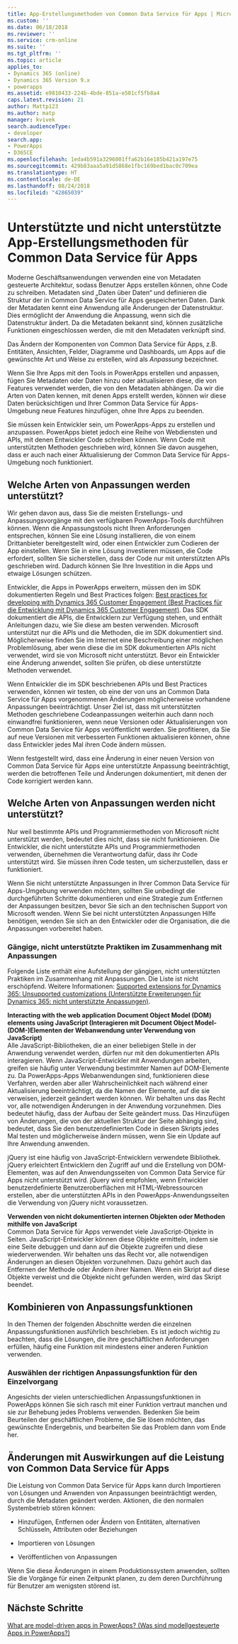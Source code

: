 ```yaml
---
title: App-Erstellungsmethoden von Common Data Service für Apps | Microsoft-Dokumentation
ms.custom: ''
ms.date: 06/18/2018
ms.reviewer: ''
ms.service: crm-online
ms.suite: ''
ms.tgt_pltfrm: ''
ms.topic: article
applies_to:
- Dynamics 365 (online)
- Dynamics 365 Version 9.x
- powerapps
ms.assetid: e9810433-224b-4bde-851a-e581cf5fb8a4
caps.latest.revision: 21
author: Mattp123
ms.author: matp
manager: kvivek
search.audienceType:
- developer
search.app:
- PowerApps
- D365CE
ms.openlocfilehash: 1eda4b591a3296001ffa62b16e185b421a197e75
ms.sourcegitcommit: 429b83aaa5a91d5868e1fbc169bed1bac0c709ea
ms.translationtype: HT
ms.contentlocale: de-DE
ms.lasthandoff: 08/24/2018
ms.locfileid: "42865039"
---
```

# <a name="common-data-service-for-apps-supported-and-unsupported-app-building-practices"></a>Unterstützte und nicht unterstützte App-Erstellungsmethoden für Common Data Service für Apps

<!--
The way your organization works is unique. Some organizations have well-defined business processes that they apply using PowerApps apps. Others aren’t happy with their current business processes and use PowerApps to apply new data and processes to their business. Whatever situation you find yourself in, you’ll find a lot of customization capabilities in PowerApps so that it can work for your organization.  
  
 Of course you’re eager to get started, but please take a few minutes to read the content in this section. This will introduce you to important terms, give you some background about why things are done a certain way, and help you avoid potential problems in the future.  

## What is metadata and why should you care?  
 In the past, you may have customized business applications by editing the source code. This created complications because each organization had unique changes and it was very difficult, or extremely expensive, to upgrade. Then application developers started exposing application programming interfaces (APIs) so that other developers could interact with the application and add their own logic without touching the source code. This was moderately better because it means developers can extend the application without changing it. But it still requires a developer to write code.  -->
  
 Moderne Geschäftsanwendungen verwenden eine von Metadaten gesteuerte Architektur, sodass Benutzer Apps erstellen können, ohne Code zu schreiben. Metadaten sind „Daten über Daten“ und definieren die Struktur der in Common Data Service für Apps gespeicherten Daten. Dank der Metadaten kennt eine Anwendung alle Änderungen der Datenstruktur. Dies ermöglicht der Anwendung die Anpassung, wenn sich die Datenstruktur ändert. Da die Metadaten bekannt sind, können zusätzliche Funktionen eingeschlossen werden, die mit den Metadaten verknüpft sind.  

Das Ändern der Komponenten von Common Data Service für Apps, z.B. Entitäten, Ansichten, Felder, Diagramme und Dashboards, um Apps auf die gewünschte Art und Weise zu erstellen, wird als *Anpassung* bezeichnet.  
 
Wenn Sie Ihre Apps mit den Tools in PowerApps erstellen und anpassen, fügen Sie Metadaten oder Daten hinzu oder aktualisieren diese, die von Features verwendet werden, die von den Metadaten abhängen. Da wir die Arten von Daten kennen, mit denen Apps erstellt werden, können wir diese Daten berücksichtigen und Ihrer Common Data Service für Apps-Umgebung neue Features hinzufügen, ohne Ihre Apps zu beenden. <!-- This way you should always be able to apply an update rollup or upgrade to the latest version and enjoy the best new features.  -->

<!--  
> **Customize or Configure?**   
> Most people say they want to customize the application, so we use the word “customize” to describe changing the system to make it work the way you want. Some people prefer to use the word “configure” because it suggests that no code was required to make changes. Call it whatever you like, we just want to make it clear that you don’t need to be a developer to customize or create PowerApps apps.  -->
  
Sie müssen kein Entwickler sein, um PowerApps-Apps zu erstellen und anzupassen. PowerApps bietet jedoch eine Reihe von Webdiensten und APIs, mit denen Entwickler Code schreiben können. Wenn Code mit unterstützten Methoden geschrieben wird, können Sie davon ausgehen, dass er auch nach einer Aktualisierung der Common Data Service für Apps-Umgebung noch funktioniert.  
  
<a name="BKMK_SupportedCust"></a>   
## <a name="what-kinds-of-customizations-are-supported"></a>Welche Arten von Anpassungen werden unterstützt?  
 Wir gehen davon aus, dass Sie die meisten Erstellungs- und Anpassungsvorgänge mit den verfügbaren PowerApps-Tools durchführen können. Wenn die Anpassungstools nicht Ihren Anforderungen entsprechen, können Sie eine Lösung installieren, die von einem Drittanbieter bereitgestellt wird, oder einen Entwickler zum Codieren der App einstellen. Wenn Sie in eine Lösung investieren müssen, die Code erfordert, sollten Sie sicherstellen, dass der Code nur mit unterstützten APIs geschrieben wird. Dadurch können Sie Ihre Investition in die Apps und etwaige Lösungen schützen.  
  
 Entwickler, die Apps in PowerApps erweitern, müssen den im SDK dokumentierten Regeln und Best Practices folgen: [Best practices for developing with Dynamics 365 Customer Engagement (Best Practices für die Entwicklung mit Dynamics 365 Customer Engagement)](https://docs.microsoft.com/dynamics365/customer-engagement/developer/best-practices-sdk). Das SDK dokumentiert die APIs, die Entwicklern zur Verfügung stehen, und enthält Anleitungen dazu, wie Sie diese am besten verwenden. Microsoft unterstützt nur die APIs und die Methoden, die im SDK dokumentiert sind. Möglicherweise finden Sie im Internet eine Beschreibung einer möglichen Problemlösung, aber wenn diese die im SDK dokumentierten APIs nicht verwendet, wird sie von Microsoft nicht unterstützt. Bevor ein Entwickler eine Änderung anwendet, sollten Sie prüfen, ob diese unterstützte Methoden verwendet.  
  
 Wenn Entwickler die im SDK beschriebenen APIs und Best Practices verwenden, können wir testen, ob eine der von uns an Common Data Service für Apps vorgenommenen Änderungen möglicherweise vorhandene Anpassungen beeinträchtigt. Unser Ziel ist, dass mit unterstützten Methoden geschriebene Codeanpassungen weiterhin auch dann noch einwandfrei funktionieren, wenn neue Versionen oder Aktualisierungen von Common Data Service für Apps veröffentlicht werden. Sie profitieren, da Sie auf neue Versionen mit verbesserten Funktionen aktualisieren können, ohne dass Entwickler jedes Mal ihren Code ändern müssen.  
  
 Wenn festgestellt wird, dass eine Änderung in einer neuen Version von Common Data Service für Apps eine unterstützte Anpassung beeinträchtigt, werden die betroffenen Teile und Änderungen dokumentiert, mit denen der Code korrigiert werden kann.  
  
<a name="BKMK_Unsupported"></a>   
## <a name="what-kinds-of-customizations-arent-supported"></a>Welche Arten von Anpassungen werden nicht unterstützt?  
 Nur weil bestimmte APIs und Programmiermethoden von Microsoft nicht unterstützt werden, bedeutet dies nicht, dass sie nicht funktionieren. <!--  “Unsupported by Microsoft” means exactly what it says: you can’t get support about these APIs or programming practices from Microsoft. We don’t test them and we don’t know if something we change will break them. We can’t predict what will happen if someone changes code in our application.  --> Die Entwickler, die nicht unterstützte APIs und Programmiermethoden verwenden, übernehmen die Verantwortung dafür, dass ihr Code unterstützt wird. Sie müssen ihren Code testen, um sicherzustellen, dass er funktioniert.  
  
 Wenn Sie nicht unterstützte Anpassungen in Ihrer Common Data Service für Apps-Umgebung verwenden möchten, sollten Sie unbedingt die durchgeführten Schritte dokumentieren und eine Strategie zum Entfernen der Anpassungen besitzen, bevor Sie sich an den technischen Support von Microsoft wenden. Wenn Sie bei nicht unterstützten Anpassungen Hilfe benötigen, wenden Sie sich an den Entwickler oder die Organisation, die die Anpassungen vorbereitet haben.  
  
<a name="BKMK_CommonUnsupportedCustomizations"></a>   
### <a name="common-unsupported-customization-practices"></a>Gängige, nicht unterstützte Praktiken im Zusammenhang mit Anpassungen  
 Folgende Liste enthält eine Aufstellung der gängigen, nicht unterstützten Praktiken im Zusammenhang mit Anpassungen. Die Liste ist nicht erschöpfend. Weitere Informationen: [Supported extensions for Dynamics 365: Unsupported customizations (Unterstützte Erweiterungen für Dynamics 365: nicht unterstützte Anpassungen)](https://docs.microsoft.com/dynamics365/customer-engagement/developer/supported-extensions#Unsupported). 
 
**Interacting with the web application Document Object Model (DOM) elements using JavaScript (Interagieren mit Document Object Model- (DOM-)Elementen der Webanwendung unter Verwendung von JavaScript)**  
 Alle JavaScript-Bibliotheken, die an einer beliebigen Stelle in der Anwendung verwendet werden, dürfen nur mit den dokumentierten APIs interagieren. Wenn JavaScript-Entwickler mit Anwendungen arbeiten, greifen sie häufig unter Verwendung bestimmter Namen auf DOM-Elemente zu. Da PowerApps-Apps Webanwendungen sind, funktionieren diese Verfahren, werden aber aller Wahrscheinlichkeit nach während einer Aktualisierung beeinträchtigt, da die Namen der Elemente, auf die sie verweisen, jederzeit geändert werden können. Wir behalten uns das Recht vor, alle notwendigen Änderungen in der Anwendung vorzunehmen. Dies bedeutet häufig, dass der Aufbau der Seite geändert muss. Das Hinzufügen von Änderungen, die von der aktuellen Struktur der Seite abhängig sind, bedeutet, dass Sie den benutzerdefinierten Code in diesen Skripts jedes Mal testen und möglicherweise ändern müssen, wenn Sie ein Update auf Ihre Anwendung anwenden.  
  
 jQuery ist eine häufig von JavaScript-Entwicklern verwendete Bibliothek. jQuery erleichtert Entwicklern den Zugriff auf und die Erstellung von DOM-Elementen, was auf den Anwendungsseiten von Common Data Service für Apps nicht unterstützt wird. jQuery wird empfohlen, wenn Entwickler benutzerdefinierte Benutzeroberflächen mit HTML-Webressourcen erstellen, aber die unterstützten APIs in den PowerApps-Anwendungsseiten die Verwendung von jQuery nicht voraussetzen.  
  
 **Verwenden von nicht dokumentierten internen Objekten oder Methoden mithilfe von JavaScript**  
Common Data Service für Apps verwendet viele JavaScript-Objekte in Seiten. JavaScript-Entwickler können diese Objekte ermitteln, indem sie eine Seite debuggen und dann auf die Objekte zugreifen und diese wiederverwenden. Wir behalten uns das Recht vor, alle notwendigen Änderungen an diesen Objekten vorzunehmen. Dazu gehört auch das Entfernen der Methode oder Ändern ihrer Namen. Wenn ein Skript auf diese Objekte verweist und die Objekte nicht gefunden werden, wird das Skript beendet.  <a name="BKMK_Metadata"></a>   
 
<a name="BKMK_CombineCustomizations"></a>   
## <a name="combine-customization-capabilities"></a>Kombinieren von Anpassungsfunktionen  
 In den Themen der folgenden Abschnitte werden die einzelnen Anpassungsfunktionen ausführlich beschrieben. Es ist jedoch wichtig zu beachten, dass die Lösungen, die ihre geschäftlichen Anforderungen erfüllen, häufig eine Funktion mit mindestens einer anderen Funktion verwenden.  
  
<a name="BKMK_ChooseTheRightCustomization"></a>   
### <a name="choose-the-right-customization-capability-for-the-job"></a>Auswählen der richtigen Anpassungsfunktion für den Einzelvorgang  
 Angesichts der vielen unterschiedlichen Anpassungsfunktionen in PowerApps können Sie sich rasch mit einer Funktion vertraut manchen und sie zur Behebung jedes Problems verwenden. Bedenken Sie beim Beurteilen der geschäftlichen Probleme, die Sie lösen möchten, das gewünschte Endergebnis, und bearbeiten Sie das Problem dann vom Ende her.  
 
<a name="BKMK_changesinperformance"></a>   
## <a name="changes-that-affect-common-data-service-for-apps-environment-performance"></a>Änderungen mit Auswirkungen auf die Leistung von Common Data Service für Apps  
 Die Leistung von Common Data Service für Apps kann durch Importieren von Lösungen und Anwenden von Anpassungen beeinträchtigt werden, durch die Metadaten geändert werden. Aktionen, die den normalen Systembetrieb stören können:  
  
-   Hinzufügen, Entfernen oder Ändern von Entitäten, alternativen Schlüsseln, Attributen oder Beziehungen   
-   Importieren von Lösungen
  
-   Veröffentlichen von Anpassungen 
  
Wenn Sie diese Änderungen in einem Produktionssystem anwenden, sollten Sie die Vorgänge für einen Zeitpunkt planen, zu dem deren Durchführung für Benutzer am wenigsten störend ist.   
  
  
## <a name="next-steps"></a>Nächste Schritte  
[What are model-driven apps in PowerApps? (Was sind modellgesteuerte Apps in PowerApps?)](../../maker/model-driven-apps/model-driven-app-overview.md)

